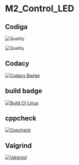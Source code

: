 # M2_Control_LED
## Codiga 
![Quality](https://api.codiga.io/project/33000/score/svg)

![Quality](https://api.codiga.io/project/33000/status/svg)
## Codacy
[![Codacy Badge](https://app.codacy.com/project/badge/Grade/0e94b81ca4db4281a42a99ee757b8eaa)](https://www.codacy.com/gh/Prafull-Varshney/M2_Control_LED/dashboard?utm_source=github.com&amp;utm_medium=referral&amp;utm_content=Prafull-Varshney/M2_Control_LED&amp;utm_campaign=Badge_Grade)
## build badge
[![Build CI-Linux](https://github.com/Prafull-Varshney/M2_Control_LED/actions/workflows/build.yml/badge.svg)](https://github.com/Prafull-Varshney/M2_Control_LED/actions/workflows/build.yml)
## cppcheck
[![Cppcheck](https://github.com/Prafull-Varshney/M2_Control_LED/actions/workflows/cpp_check.yml/badge.svg)](https://github.com/Prafull-Varshney/M2_Control_LED/actions/workflows/cpp_check.yml)
## Valgrind
[![Valgrind](https://github.com/Prafull-Varshney/M2_Control_LED/actions/workflows/valgrind.yml/badge.svg)](https://github.com/Prafull-Varshney/M2_Control_LED/actions/workflows/valgrind.yml)
